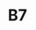 ---
layout: mote
menu: false
title: B7
title-tei: "[/Bvii/]"
letter: B
description: Mote B7
permalink: /B7/
prev: B6
next: B8
---